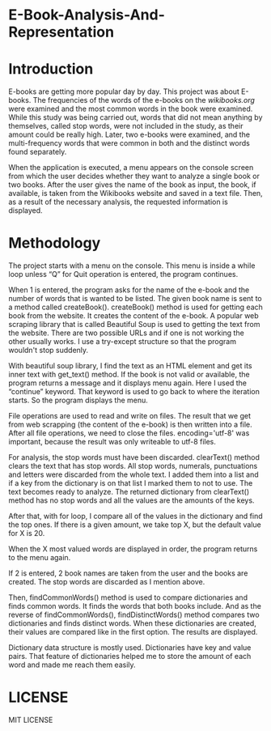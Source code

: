 # E-Book-Analysis-And-Representation

# Introduction

  E-books are getting more popular day by day. This project was about E-books. The frequencies of the words of the e-books on the *wikibooks.org* were examined and the most common words in the book were examined. While this study was being carried out, words that did not mean anything by themselves, called stop words, were not included in the study, as their amount could be really high. Later, two e-books were examined, and the multi-frequency words that were common in both and the distinct words found separately.

  When the application is executed, a menu appears on the console screen from which the user decides whether they want to analyze a single book or two books. After the user gives the name of the book as input, the book, if available, is taken from the Wikibooks website and saved in a text file. Then, as a result of the necessary analysis, the requested information is displayed.

# Methodology 

  The project starts with a menu on the console. This menu is inside a while loop unless “Q” for Quit operation is entered, the program continues. 

  When 1 is entered, the program asks for the name of the e-book and the number of words that is wanted to be listed. The given book name is sent to a method called createBook(). createBook() method is used for getting each book from the website. It creates the content of the e-book. A popular web scraping library that is called Beautiful Soup is used to getting the text from the website. There are two possible URLs and if one is not working the other usually works. I use a try-except structure so that the program wouldn't stop suddenly. 

  With beautiful soup library, I find the text as an HTML element and get its inner text with get_text() method. If the book is not valid or available, the program returns a message and it displays menu again. Here I used the “continue” keyword. That keyword is used to go back to where the iteration starts. So the program displays the menu. 

  File operations are used to read and write on files. The result that we get from web scrapping (the content of the e-book) is then written into a file. After all file operations, we need to close the files.  encoding='utf-8' was important, because the result was only writeable to utf-8 files. 

  For analysis, the stop words must have been discarded. clearText() method clears the text that has stop words. All stop words, numerals, punctuations and letters were discarded from the whole text. I added them into a list and if a key from the dictionary is on that list I marked them to not to use. The text becomes ready to analyze. The returned dictionary from clearText() method has no stop words and all the values are the amounts of the keys.

  After that, with for loop, I compare all of the values in the dictionary and find the top ones. If there is a given amount, we take top X, but the default value for X is 20.

  When the X most valued words are displayed in order, the program returns to the menu again. 

  If 2 is entered, 2 book names are taken from the user and the books are created. The stop words are discarded as I mention above. 

  Then, findCommonWords() method is used to compare dictionaries and finds common words. It finds the words that both books include. And as the reverse of findCommonWords(), findDistinctWords() method compares two dictionaries and finds distinct words. When these dictionaries are created, their values are compared like in the first option. The results are displayed.  

  Dictionary data structure is mostly used. Dictionaries have key and value pairs. That feature of dictionaries helped me to store the amount of each word and made me reach them easily.

# LICENSE
MIT LICENSE
